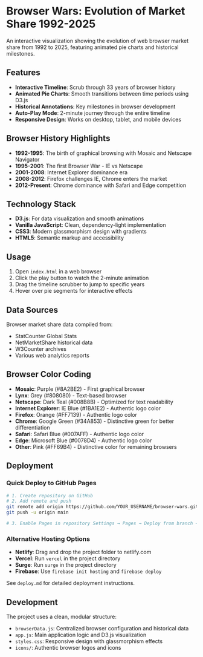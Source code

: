 # Browser Wars: Evolution of Market Share 1992-2025

An interactive visualization showing the evolution of web browser market share from 1992 to 2025, featuring animated pie charts and historical milestones.

## Features

- **Interactive Timeline**: Scrub through 33 years of browser history
- **Animated Pie Charts**: Smooth transitions between time periods using D3.js
- **Historical Annotations**: Key milestones in browser development
- **Auto-Play Mode**: 2-minute journey through the entire timeline
- **Responsive Design**: Works on desktop, tablet, and mobile devices

## Browser History Highlights

- **1992-1995**: The birth of graphical browsing with Mosaic and Netscape Navigator
- **1995-2001**: The first Browser War - IE vs Netscape
- **2001-2008**: Internet Explorer dominance era
- **2008-2012**: Firefox challenges IE, Chrome enters the market
- **2012-Present**: Chrome dominance with Safari and Edge competition

## Technology Stack

- **D3.js**: For data visualization and smooth animations
- **Vanilla JavaScript**: Clean, dependency-light implementation
- **CSS3**: Modern glassmorphism design with gradients
- **HTML5**: Semantic markup and accessibility

## Usage

1. Open `index.html` in a web browser
2. Click the play button to watch the 2-minute animation
3. Drag the timeline scrubber to jump to specific years
4. Hover over pie segments for interactive effects

## Data Sources

Browser market share data compiled from:
- StatCounter Global Stats
- NetMarketShare historical data
- W3Counter archives
- Various web analytics reports

## Browser Color Coding

- **Mosaic**: Purple (#8A2BE2) - First graphical browser
- **Lynx**: Grey (#808080) - Text-based browser
- **Netscape**: Dark Teal (#008B8B) - Optimized for text readability
- **Internet Explorer**: IE Blue (#1BA1E2) - Authentic logo color
- **Firefox**: Orange (#FF7139) - Authentic logo color
- **Chrome**: Google Green (#34A853) - Distinctive green for better differentiation
- **Safari**: Safari Blue (#007AFF) - Authentic logo color
- **Edge**: Microsoft Blue (#0078D4) - Authentic logo color
- **Other**: Pink (#FF69B4) - Distinctive color for remaining browsers

## Deployment

### Quick Deploy to GitHub Pages
```bash
# 1. Create repository on GitHub
# 2. Add remote and push
git remote add origin https://github.com/YOUR_USERNAME/browser-wars.git
git push -u origin main

# 3. Enable Pages in repository Settings → Pages → Deploy from branch → main
```

### Alternative Hosting Options
- **Netlify**: Drag and drop the project folder to netlify.com
- **Vercel**: Run `vercel` in the project directory
- **Surge**: Run `surge` in the project directory
- **Firebase**: Use `firebase init hosting` and `firebase deploy`

See `deploy.md` for detailed deployment instructions.

## Development

The project uses a clean, modular structure:
- `browserData.js`: Centralized browser configuration and historical data
- `app.js`: Main application logic and D3.js visualization
- `styles.css`: Responsive design with glassmorphism effects
- `icons/`: Authentic browser logos and icons